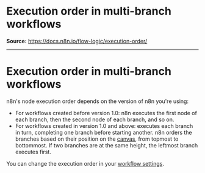 # Execution order in multi-branch workflows

**Source:** https://docs.n8n.io/flow-logic/execution-order/

---

# Execution order in multi-branch workflows

n8n's node execution order depends on the version of n8n you're using:

- For workflows created before version 1.0: n8n executes the first node of each branch, then the second node of each branch, and so on.
- For workflows created in version 1.0 and above: executes each branch in turn, completing one branch before starting another. n8n orders the branches based on their position on the [canvas](../../glossary/#canvas-n8n), from topmost to bottommost. If two branches are at the same height, the leftmost branch executes first.

You can change the execution order in your [workflow settings](../../workflows/settings/).
